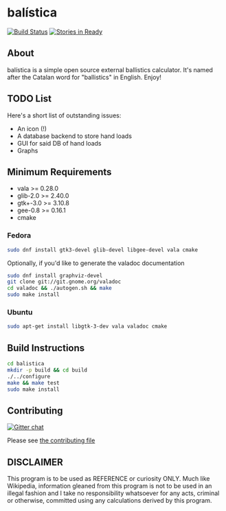 # balística
[![Build Status](https://travis-ci.org/steveno/balistica.svg?branch=master)](https://travis-ci.org/steveno/balistica)
[![Stories in Ready](https://badge.waffle.io/steveno/balistica.png?label=ready)](https://waffle.io/steveno/balistica)

## About
balística is a simple open source external ballistics calculator. It's 
named after the Catalan word for "ballistics" in English. Enjoy!

## TODO List
Here's a short list of outstanding issues:
- An icon (!)
- A database backend to store hand loads
- GUI for said DB of hand loads
- Graphs

## Minimum Requirements
* vala >= 0.28.0
* glib-2.0 >= 2.40.0
* gtk+-3.0 >= 3.10.8
* gee-0.8 >= 0.16.1
* cmake 

### Fedora
```bash
sudo dnf install gtk3-devel glib-devel libgee-devel vala cmake
```
Optionally, if you'd like to generate the valadoc documentation
```bash
sudo dnf install graphviz-devel
git clone git://git.gnome.org/valadoc
cd valadoc && ./autogen.sh && make 
sudo make install
```

### Ubuntu
```bash
sudo apt-get install libgtk-3-dev vala valadoc cmake
```

## Build Instructions
```bash
cd balistica
mkdir -p build && cd build
./../configure
make && make test
sudo make install
```

## Contributing
[![Gitter chat](https://badges.gitter.im/steveno/balistica.png)](https://gitter.im/steveno/balistica)

Please see [the contributing file](https://github.com/steveno/balistica/blob/master/CONTRIBUTING.md)

## DISCLAIMER
This program is to be used as REFERENCE or curiosity ONLY. Much like
Wikipedia, information gleaned from this program is not to be 
used in an illegal fashion and I take no responsibility whatsoever
for any acts, criminal or otherwise, committed using any calculations 
derived by this program.
